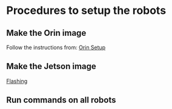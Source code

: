 # Procedures to setup the robots

## Make the Orin image
Follow the instructions from: [Orin Setup](OrinSetup.md)

## Make the Jetson image
[Flashing](https://docs.nvidia.com/jetson/archives/r36.3/DeveloperGuide/SD/FlashingSupport.html?highlight=flashing#flashing-to-an-sd-card)

## Run commands on all robots


